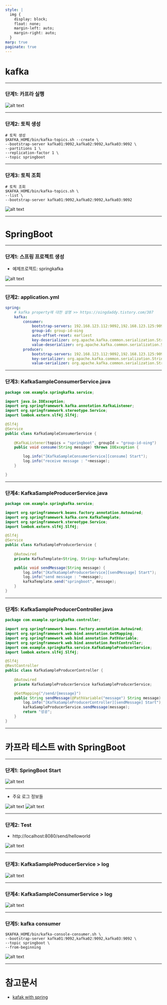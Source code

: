 ```yaml
---
style: |
  img {
    display: block;
    float: none;
    margin-left: auto;
    margin-right: auto;
  }
marp: true
paginate: true
---
```

# kafka

---
### 단계1: 카프라 실행
![alt text](./img/springboot/image-2.png)

---
### 단계2: 토픽 생성
```shell
# 토픽 생성
$KAFKA_HOME/bin/kafka-topics.sh --create \
--bootstrap-server kafka01:9092,kafka02:9092,kafka03:9092 \
--partitions 1 \
--replication-factor 1 \
--topic springboot
```
---
### 단계3: 토픽 조회
```shell
# 토픽 조회
$KAFKA_HOME/bin/kafka-topics.sh \
--list \
--bootstrap-server kafka01:9092,kafka02:9092,kafka03:9092
```
![alt text](./img/springboot/image-1.png)

---
# SpringBoot

---
### 단계1: 스프링 프로젝트 생성 
- 예제프로젝트: springkafka

![alt text](./img/springboot/image.png)

---
### 단계2: application.yml
```yaml
spring:  
    # kafka property에 대한 설명 >> https://oingdaddy.tistory.com/307
    kafka:    
        consumer:      
            bootstrap-servers: 192.168.123.112:9092,192.168.123.125:9092,192.168.123.173:9092      
            group-id: group-id-oing      
            auto-offset-reset: earliest      
            key-deserializer: org.apache.kafka.common.serialization.StringDeserializer      
            value-deserializer: org.apache.kafka.common.serialization.StringDeserializer    
        producer:      
            bootstrap-servers: 192.168.123.112:9092,192.168.123.125:9092,192.168.123.173:9092     
            key-serializer: org.apache.kafka.common.serialization.StringSerializer      
            value-serializer: org.apache.kafka.common.serialization.StringSerializer

```
---
### 단계3: KafkaSampleConsumerService.java
```java
package com.example.springkafka.service;

import java.io.IOException;
import org.springframework.kafka.annotation.KafkaListener;
import org.springframework.stereotype.Service;
import lombok.extern.slf4j.Slf4j;

@Slf4j
@Service
public class KafkaSampleConsumerService {
    
    @KafkaListener(topics = "springboot", groupId = "group-id-oing")
    public void consume(String message) throws IOException {       

        log.info("[KafkaSampleConsumerService][consume] Start");
        log.info("receive message : "+message);
    }

}
```
---
### 단계4: KafkaSampleProducerService.java
```java
package com.example.springkafka.service;

import org.springframework.beans.factory.annotation.Autowired;
import org.springframework.kafka.core.KafkaTemplate;
import org.springframework.stereotype.Service;
import lombok.extern.slf4j.Slf4j;

@Slf4j
@Service
public class KafkaSampleProducerService {
    
    @Autowired
    private KafkaTemplate<String, String> kafkaTemplate;

    public void sendMessage(String message) {
        log.info("[KafkaSampleProducerService][sendMessage] Start");
        log.info("send message : "+message);
        kafkaTemplate.send("springboot", message);
    }
}
```
---
### 단계5: KafkaSampleProducerController.java
```java
package com.example.springkafka.controller;

import org.springframework.beans.factory.annotation.Autowired;
import org.springframework.web.bind.annotation.GetMapping;
import org.springframework.web.bind.annotation.PathVariable;
import org.springframework.web.bind.annotation.RestController;
import com.example.springkafka.service.KafkaSampleProducerService;
import lombok.extern.slf4j.Slf4j;

@Slf4j
@RestController
public class KafkaSampleProducerController {
    
    @Autowired
    private KafkaSampleProducerService kafkaSampleProducerService;

    @GetMapping("/send/{message}")
    public String sendMessage(@PathVariable("message") String message) {
        log.info("[KafkaSampleProducerController][sendMessage] Start");
        kafkaSampleProducerService.sendMessage(message);
        return "성공";
    }
}
```
---
# 카프라 테스트 with SpringBoot

---
### 단계1: SpringBoot Start
![alt text](./img/springboot/image-3.png)

---
- 주요 로그 정보들

![alt text](./img/springboot/image-8.png)
![alt text](./img/springboot/image-9.png)

---
### 단계2: Test
- http://localhost:8080/send/helloworld

![alt text](./img/springboot/image-4.png)

---
### 단계3: KafkaSampleProducerService > log
![alt text](./img/springboot/image-5.png)

---
### 단계4: KafkaSampleConsumerService > log
![alt text](./img/springboot/image-6.png)

---
### 단계5: kafka consumer 
```shell
$KAFKA_HOME/bin/kafka-console-consumer.sh \
--bootstrap-server kafka01:9092,kafka02:9092,kafka03:9092 \
--topic springboot \
--from-beginning
```
![alt text](./img/springboot/image-7.png)

---
# 참고문서
- [kafak with spring](https://oingdaddy.tistory.com/308)




